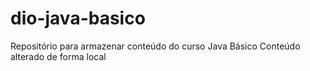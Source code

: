# dio-java-basico
Repositório para armazenar conteúdo do curso Java Básico
Conteúdo alterado de forma local
